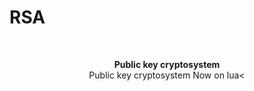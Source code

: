 <h1>RSA</h1><br>
<p align="center">
  <b>Public key cryptosystem</b><br>
  Public key cryptosystem
  Now on lua<<br>
</p>
